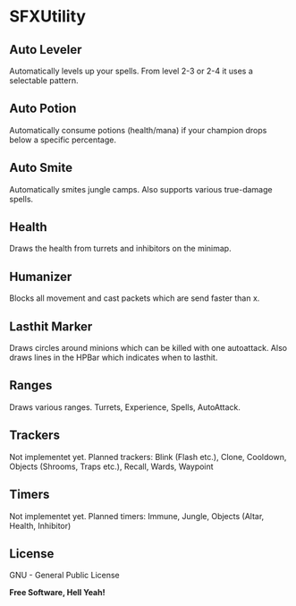 SFXUtility
===========

Auto Leveler
---------------
Automatically levels up your spells. From level 2-3 or 2-4 it uses a selectable pattern.

Auto Potion
-----------
Automatically consume potions (health/mana) if your champion drops below a specific percentage.

Auto Smite
-----------
Automatically smites jungle camps. Also supports various true-damage spells.

Health
-----------
Draws the health from turrets and inhibitors on the minimap.

Humanizer
-----------
Blocks all movement and cast packets which are send faster than x.

Lasthit Marker
--------------
Draws circles around minions which can be killed with one autoattack. Also draws lines in the HPBar which indicates when to lasthit.

Ranges
--------------
Draws various ranges. Turrets, Experience, Spells, AutoAttack.

Trackers
-----------
Not implementet yet. Planned trackers: Blink (Flash etc.), Clone, Cooldown, Objects (Shrooms, Traps etc.), Recall, Wards, Waypoint

Timers
-----------
Not implementet yet. Planned timers: Immune, Jungle, Objects (Altar, Health, Inhibitor)


License
-------

GNU - General Public License


**Free Software, Hell Yeah!**

[Nikita Bernthaler]:http://smokyfox.com/